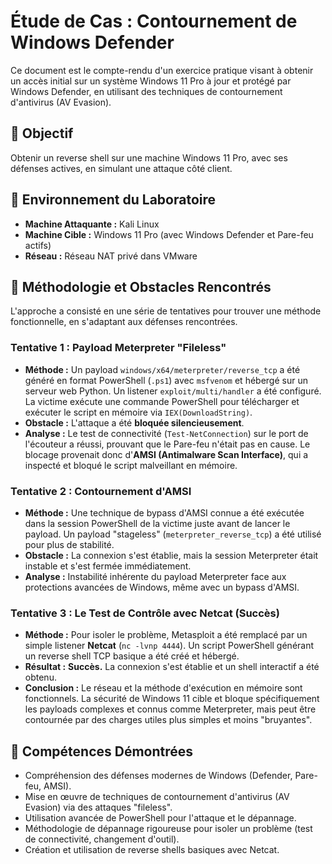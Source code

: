 # Étude de Cas : Contournement de Windows Defender

Ce document est le compte-rendu d'un exercice pratique visant à obtenir un accès initial sur un système Windows 11 Pro à jour et protégé par Windows Defender, en utilisant des techniques de contournement d'antivirus (AV Evasion).

## 🎯 Objectif

Obtenir un reverse shell sur une machine Windows 11 Pro, avec ses défenses actives, en simulant une attaque côté client.

## 🔬 Environnement du Laboratoire

-   **Machine Attaquante :** Kali Linux
-   **Machine Cible :** Windows 11 Pro (avec Windows Defender et Pare-feu actifs)
-   **Réseau :** Réseau NAT privé dans VMware

## 👣 Méthodologie et Obstacles Rencontrés

L'approche a consisté en une série de tentatives pour trouver une méthode fonctionnelle, en s'adaptant aux défenses rencontrées.

### Tentative 1 : Payload Meterpreter "Fileless"

-   **Méthode :** Un payload `windows/x64/meterpreter/reverse_tcp` a été généré en format PowerShell (`.ps1`) avec `msfvenom` et hébergé sur un serveur web Python. Un listener `exploit/multi/handler` a été configuré. La victime exécute une commande PowerShell pour télécharger et exécuter le script en mémoire via `IEX(DownloadString)`.
-   **Obstacle :** L'attaque a été **bloquée silencieusement**.
-   **Analyse :** Le test de connectivité (`Test-NetConnection`) sur le port de l'écouteur a réussi, prouvant que le Pare-feu n'était pas en cause. Le blocage provenait donc d'**AMSI (Antimalware Scan Interface)**, qui a inspecté et bloqué le script malveillant en mémoire.

### Tentative 2 : Contournement d'AMSI

-   **Méthode :** Une technique de bypass d'AMSI connue a été exécutée dans la session PowerShell de la victime juste avant de lancer le payload. Un payload "stageless" (`meterpreter_reverse_tcp`) a été utilisé pour plus de stabilité.
-   **Obstacle :** La connexion s'est établie, mais la session Meterpreter était instable et s'est fermée immédiatement.
-   **Analyse :** Instabilité inhérente du payload Meterpreter face aux protections avancées de Windows, même avec un bypass d'AMSI.

### Tentative 3 : Le Test de Contrôle avec Netcat (Succès)

-   **Méthode :** Pour isoler le problème, Metasploit a été remplacé par un simple listener **Netcat** (`nc -lvnp 4444`). Un script PowerShell générant un reverse shell TCP basique a été créé et hébergé.
-   **Résultat :** **Succès.** La connexion s'est établie et un shell interactif a été obtenu.
-   **Conclusion :** Le réseau et la méthode d'exécution en mémoire sont fonctionnels. La sécurité de Windows 11 cible et bloque spécifiquement les payloads complexes et connus comme Meterpreter, mais peut être contournée par des charges utiles plus simples et moins "bruyantes".

## 🧠 Compétences Démontrées

-   Compréhension des défenses modernes de Windows (Defender, Pare-feu, AMSI).
-   Mise en œuvre de techniques de contournement d'antivirus (AV Evasion) via des attaques "fileless".
-   Utilisation avancée de PowerShell pour l'attaque et le dépannage.
-   Méthodologie de dépannage rigoureuse pour isoler un problème (test de connectivité, changement d'outil).
-   Création et utilisation de reverse shells basiques avec Netcat.
